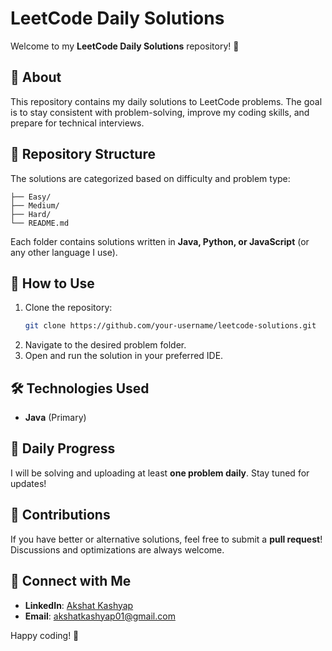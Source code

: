 # LeetCode Daily Solutions

Welcome to my **LeetCode Daily Solutions** repository! 🚀

## 📌 About
This repository contains my daily solutions to LeetCode problems. The goal is to stay consistent with problem-solving, improve my coding skills, and prepare for technical interviews.

## 📂 Repository Structure
The solutions are categorized based on difficulty and problem type:

```
├── Easy/
├── Medium/
├── Hard/
└── README.md
```

Each folder contains solutions written in **Java, Python, or JavaScript** (or any other language I use).

## 🚀 How to Use

1. Clone the repository:
   ```sh
   git clone https://github.com/your-username/leetcode-solutions.git
   ```
2. Navigate to the desired problem folder.
3. Open and run the solution in your preferred IDE.

## 🛠 Technologies Used

- **Java** (Primary)

## 📅 Daily Progress

I will be solving and uploading at least **one problem daily**. Stay tuned for updates!

## 🤝 Contributions

If you have better or alternative solutions, feel free to submit a **pull request**! Discussions and optimizations are always welcome.

## 🔗 Connect with Me

- **LinkedIn**: [Akshat Kashyap](https://www.linkedin.com/in/akshat-kashyap-659a611a8/)
- **Email**: akshatkashyap01@gmail.com

Happy coding! 🎯

